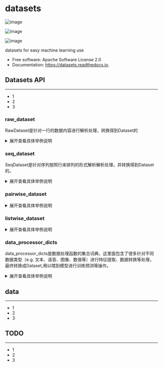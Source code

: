 # datasets

![image](https://img.shields.io/pypi/v/datasets.svg%0A%20%20%20%20%20:target:%20https://pypi.python.org/pypi/datasets)

![image](https://img.shields.io/travis/yinochaos/datasets.svg%0A%20%20%20%20%20:target:%20https://travis-ci.com/yinochaos/datasets)

![image](https://readthedocs.org/projects/datasets/badge/?version=latest%0A%20%20%20%20%20:target:%20https://datasets.readthedocs.io/en/latest/?badge=latest%0A%20%20%20%20%20:alt:%20Documentation%20Status)

datasets for easy machine learning use

-   Free software: Apache Software License 2.0
-   Documentation: <https://datasets.readthedocs.io>.

## Datasets API
--------
- 1
- 2
- 3

### raw_dataset
RawDataset是针对一行的数据内容进行解析处理，转换得到Dataset的
<details>
<summary>展开查看具体举例说明</summary>
<pre><code>
System.out.println("Hello to see U!"); # aaadf
</code></pre>
hello
</details>

### seq_dataset
SeqDataset是针对序列按照行来排列的形式解析解析处理，并转换得到Dataset的。

<details>
<summary>展开查看具体举例说明</summary>
<pre><code>
System.out.println("Hello to see U!"); # aaadf
</code></pre>
hello
</details>


### pairwise_dataset

<details>
<summary>展开查看具体举例说明</summary>
<pre><code>
System.out.println("Hello to see U!"); # aaadf
</code></pre>
hello
</details>

### listwise_dataset

<details>
<summary>展开查看具体举例说明</summary>
<pre><code>
System.out.println("Hello to see U!"); # aaadf
</code></pre>
hello
</details>

### data_processor_dicts
data_processor_dicts是数据处理函数的集合词典，这里面包含了很多针对不同数据类型（e.g. 文本、语音、图像、数值等）进行特征提取、数据转换等处理，最终转换成Dataset,用以喂到模型进行训练预测等操作。

<details>
<summary>展开查看具体举例说明</summary>
<pre><code>
System.out.println("Hello to see U!"); # aaadf
</code></pre>
hello
</details>

## data
--------
- 1
- 2
- 3


## TODO
--------
- 1
- 2
- 3
